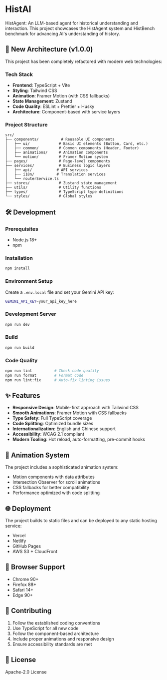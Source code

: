 # HistAI

HistAgent: An LLM-based agent for historical understanding and interaction. This project showcases the HistAgent system and HistBench benchmark for advancing AI's understanding of history.

## 🚀 New Architecture (v1.0.0)

This project has been completely refactored with modern web technologies:

### Tech Stack

- **Frontend**: TypeScript + Vite
- **Styling**: Tailwind CSS
- **Animation**: Framer Motion (with CSS fallbacks)
- **State Management**: Zustand
- **Code Quality**: ESLint + Prettier + Husky
- **Architecture**: Component-based with service layers

### Project Structure

```
src/
├── components/          # Reusable UI components
│   ├── ui/             # Basic UI elements (Button, Card, etc.)
│   ├── common/         # Common components (Header, Footer)
│   ├── animations/     # Animation components
│   └── motion/         # Framer Motion system
├── pages/              # Page-level components
├── services/           # Business logic layers
│   ├── api/           # API services
│   ├── i18n/          # Translation services
│   └── routerService.ts
├── stores/             # Zustand state management
├── utils/              # Utility functions
├── types/              # TypeScript type definitions
└── styles/             # Global styles
```

## 🛠 Development

### Prerequisites

- Node.js 18+
- npm

### Installation

```bash
npm install
```

### Environment Setup

Create a `.env.local` file and set your Gemini API key:

```bash
GEMINI_API_KEY=your_api_key_here
```

### Development Server

```bash
npm run dev
```

### Build

```bash
npm run build
```

### Code Quality

```bash
npm run lint          # Check code quality
npm run format        # Format code
npm run lint:fix      # Auto-fix linting issues
```

## ✨ Features

- **Responsive Design**: Mobile-first approach with Tailwind CSS
- **Smooth Animations**: Framer Motion with CSS fallbacks
- **Type Safety**: Full TypeScript coverage
- **Code Splitting**: Optimized bundle sizes
- **Internationalization**: English and Chinese support
- **Accessibility**: WCAG 2.1 compliant
- **Modern Tooling**: Hot reload, auto-formatting, pre-commit hooks

## 🎨 Animation System

The project includes a sophisticated animation system:

- Motion components with data attributes
- Intersection Observer for scroll animations
- CSS fallbacks for better compatibility
- Performance optimized with code splitting

## 🌐 Deployment

The project builds to static files and can be deployed to any static hosting service:

- Vercel
- Netlify
- GitHub Pages
- AWS S3 + CloudFront

## 📱 Browser Support

- Chrome 90+
- Firefox 88+
- Safari 14+
- Edge 90+

## 🤝 Contributing

1. Follow the established coding conventions
2. Use TypeScript for all new code
3. Follow the component-based architecture
4. Include proper animations and responsive design
5. Ensure accessibility standards are met

## 📄 License

Apache-2.0 License
